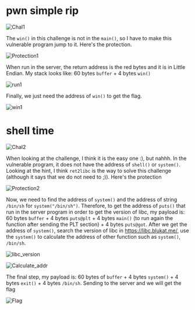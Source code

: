 # pwn simple rip

![Chal1](https://github.com/OceanTran999/CTFLearn/assets/100577019/0651b4ca-e025-44df-85a8-8a0113566268)


The `win()` in this challenge is not in the `main()`, so I have to make this vulnerable program jump to it. Here's the protection.

![Protection1](https://github.com/OceanTran999/CTFLearn/assets/100577019/464f27b1-35bb-4147-a57a-98bdbc0cd80a)


When run in the server, the return address is the red bytes and it is in Little Endian. My stack looks like: 60 bytes `buffer` + 4 bytes `win()`

![run1](https://github.com/OceanTran999/CTFLearn/assets/100577019/2f102182-6599-4fee-9ccb-85f25de645d5)


Finally, we just need the address of `win()` to get the flag.

![win1](https://github.com/OceanTran999/CTFLearn/assets/100577019/6088d154-f601-48fc-842b-b069b200a54a)


# shell time

![Chal2](https://github.com/OceanTran999/CTFLearn/assets/100577019/c540459e-7e73-49e9-b4fa-1e0d1c5a23f4)


When looking at the challenge, I think it is the easy one :), but nahhh. In the vulnerable program, it does not have the address of `shell()` or `system()`. Looking at the hint, I think `ret2libc` is the way to solve this challenge (although it says that we do not need to ;)). Here's the protection

![Protection2](https://github.com/OceanTran999/CTFLearn/assets/100577019/0d6172ea-0dc4-4893-a5f9-7399852f0905)


Now, we need to find the address of `system()` and the address of string `/bin/sh` for `system("/bin/sh")`. Therefore, to get the address of `puts()` that run in the server program in order to get the version of libc, my payload is: 60 bytes `buffer` + 4 bytes `puts@plt` + 4 bytes `main()` (to run again the function after sending the PLT section) + 4 bytes `puts@got`.
After we get the address of `system()`, search the version of libc in https://libc.blukat.me/, use the `system()` to calculate the address of other function such as `system()`, `/bin/sh`.

![libc_version](https://github.com/OceanTran999/CTFLearn/assets/100577019/e7720613-3224-49ef-8071-5c9a6e4e5d4d)

![Calculate_addr](https://github.com/OceanTran999/CTFLearn/assets/100577019/0132db09-3f85-4427-b1c8-8ef17adee842)


The final step, my payload is: 60 bytes of `buffer` + 4 bytes `system()` + 4 bytes `exit()` + 4 bytes `/bin/sh`. Sending to the server and we will get the flag

![Flag](https://github.com/OceanTran999/CTFLearn/assets/100577019/f2f1c6c6-7067-44a7-a9aa-c2fdcbe4eeff)
